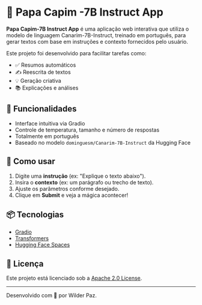 # 🦜 Papa Capim -7B Instruct App

**Papa Capim-7B Instruct App** é uma aplicação web interativa que utiliza o modelo de linguagem Canarim-7B-Instruct, treinado em português, para gerar textos com base em instruções e contexto fornecidos pelo usuário.

Este projeto foi desenvolvido para facilitar tarefas como:
- ✅ Resumos automáticos
- ✍️ Reescrita de textos
- 💡 Geração criativa
- 📚 Explicações e análises

## 🚀 Funcionalidades

- Interface intuitiva via Gradio
- Controle de temperatura, tamanho e número de respostas
- Totalmente em português
- Baseado no modelo `dominguesm/Canarim-7B-Instruct` da Hugging Face

## 🧪 Como usar

1. Digite uma **instrução** (ex: "Explique o texto abaixo").
2. Insira o **contexto** (ex: um parágrafo ou trecho de texto).
3. Ajuste os parâmetros conforme desejado.
4. Clique em **Submit** e veja a mágica acontecer!

## 📦 Tecnologias

- [Gradio](https://www.gradio.app/)
- [Transformers](https://huggingface.co/docs/transformers/)
- [Hugging Face Spaces](https://huggingface.co/spaces)

## 📜 Licença

Este projeto está licenciado sob a [Apache 2.0 License](https://www.apache.org/licenses/LICENSE-2.0).

---

Desenvolvido com 💙 por Wilder Paz.
